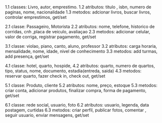 1.1 classes: Livro, autor, emprestimo. 1.2 atributos: titulo , isbn, numero de paginas, nome, nacionalidade 1.3 metodos: adcionar livros, buscar livros, controlar emprestimos, get/set

2.1 classe: Passageiro, Motorista 2.2 atributos: nome, telefone, historico de corridas, cnh ,placa de veiculo, avaliaçao 2.3 metodos: adicionar celular, valor de corriga, registrar pagamento, get/set

3.1 classe: violao, piano, canto, aluno, professor 3.2 atributos: carga horaria, mensalidade, nome, idade, nivel de conhecimento 3.3 metodos: add turmas, add presença, get/set

4.1 classe: hotel, quarto, hospide, 4.2 atributos: quarto, numero de quartos, tipo, status, nome, documento, estadia(entreda, saida) 4.3 metodos: reservar quarto, fazer check in, check out, get/set

5.1 classe: Produto, cliente 5.2 atributos: nome, preço, estoque 5.3 metodos: criar conta, adicionar produtos, finalizar compra, forma de pagamento, get/set

6.1 classe: rede social, usuario, foto 6.2 atributos: usuario, legenda, data postagem, curtidas 6.3 metodos: criar perfil, publicar fotos, comentar , seguir usuario, enviar mensagens, get/set